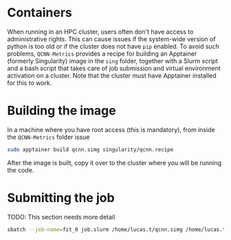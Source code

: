 # Containers

When running in an HPC cluster, users often don't have access to administrative rights. This can cause issues if the system-wide version of python is too old or if the cluster does not have `pip` enabled. To avoid such problems, `QCNN-Metrics` provides a recipe for building an Apptainer (formerly Singularity) image in the `sing` folder, together with a Slurm script and a bash script that takes care of job submission and virtual environment activation on a cluster. Note that the cluster must have Apptainer installed for this to work.

# Building the image

In a machine where you have root access (this is mandatory), from inside the `QCNN-Metrics` folder issue

```bash
sudo apptainer build qcnn.simg singularity/qcnn.recipe
```

After the image is built, copy it over to the cluster where you will be running the code.

# Submitting the job

TODO: This section needs more detail

```bash
sbatch --job-name=fit_0 job.slurm /home/lucas.t/qcnn.simg /home/lucas.t/fit.toml /home/lucas.t/QCNN-Metrics
```